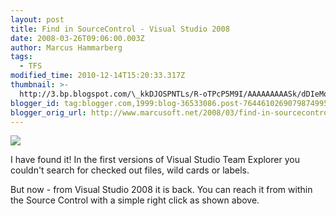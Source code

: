 ```yaml
---
layout: post
title: Find in SourceControl - Visual Studio 2008
date: 2008-03-26T09:06:00.003Z
author: Marcus Hammarberg
tags:
  - TFS
modified_time: 2010-12-14T15:20:33.317Z
thumbnail: >-
  http://3.bp.blogspot.com/\_kkDJOSPNTLs/R-oTPcP5M9I/AAAAAAAAASk/dDIeMqXWn3c/s72-c/tfs.JPG
blogger_id: tag:blogger.com,1999:blog-36533086.post-7644610269079874995
blogger_orig_url: http://www.marcusoft.net/2008/03/find-in-sourcecontrol-visual-studio.html
---
```



[<img
src="http://3.bp.blogspot.com/_kkDJOSPNTLs/R-oTPcP5M9I/AAAAAAAAASk/dDIeMqXWn3c/s320/tfs.JPG"
id="BLOGGER_PHOTO_ID_5181975477244998610"
style="DISPLAY: block; MARGIN: 0px auto 10px; CURSOR: hand; TEXT-ALIGN: center"
data-border="0" />](http://3.bp.blogspot.com/_kkDJOSPNTLs/R-oTPcP5M9I/AAAAAAAAASk/dDIeMqXWn3c/s1600-h/tfs.JPG)

I have found it! In the first versions of Visual Studio Team Explorer
you couldn't search for checked out files, wild cards or labels.

But now - from Visual Studio 2008 it is back. You can reach it from
within the Source Control with a simple right click as shown above.
